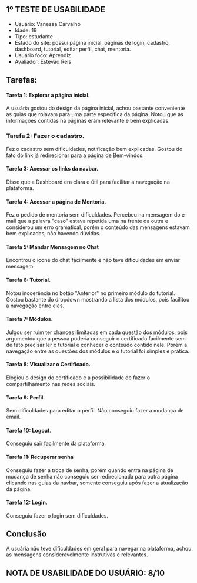## 1º TESTE DE USABILIDADE

- Usuário: Vanessa Carvalho
- Idade: 19
- Tipo: estudante
- Estado do site: possui página inicial, páginas de login, cadastro, dashboard, tutorial, editar perfil, chat, mentoria.
- Usuário foco: Aprendiz
- Avaliador: Estevão Reis

## Tarefas:

#### Tarefa 1: Explorar a página inicial.

A usuária gostou do design da página inicial, achou bastante conveniente as guias que rolavam para uma parte específica da página. Notou que as informações contidas na páginas eram relevante e bem explicadas.

### Tarefa 2: Fazer o cadastro.

Fez o cadastro sem dificuldades, notificação bem explicadas. Gostou do fato do link já redirecionar para a página de Bem-vindos.

#### Tarefa 3: Acessar os links da navbar.

Disse que a Dashboard era clara e útil para facilitar a navegação na plataforma.

#### Tarefa 4: Acessar a página de Mentoria.

Fez o pedido de mentoria sem dificuldades. Percebeu na mensagem do e-mail que a palavra "caso" estava repetida uma na frente da outra e considerou um erro gramatical, porém o conteúdo das mensagens estavam bem explicadas, não havendo dúvidas.

#### Tarefa 5: Mandar Mensagem no Chat

Encontrou o ícone do chat facilmente e não teve dificuldades em enviar mensagem.

#### Tarefa 6: Tutorial.

Notou incoerência no botão "Anterior" no primeiro módulo do tutorial. Gostou bastante do dropdown mostrando a lista dos módulos, pois facilitou a navegação entre eles.

#### Tarefa 7: Módulos.

Julgou ser ruim ter  chances ilimitadas em cada questão dos módulos, pois argumentou que a pessoa poderia conseguir o certificado facilmente sem de fato precisar ler o tutorial e conhecer o conteúdo contido nele. Porém a navegação entre as questões dos módulos e o tutorial foi simples e prática.

#### Tarefa 8: Visualizar o Certificado.

Elogiou o design do certificado e a possibilidade de fazer o compartilhamento nas redes sociais.

#### Tarefa 9: Perfil.

Sem dificuldades para editar o perfil. Não conseguiu fazer a mudança de email.

#### Tarefa 10: Logout.

Conseguiu sair facilmente da plataforma.

#### Tarefa 11: Recuperar senha

Conseguiu fazer a troca de senha, porém quando entra na página de mudança de senha não conseguiu ser redirecionada para outra página clicando nas guias da navbar, somente conseguiu após fazer a atualização da página.

#### Tarefa 12: Login.
Conseguiu fazer o login sem dificuldades.

## Conclusão

A usuária não teve dificuldades em geral para navegar na plataforma, achou as mensagens consideravelmente instrutivas e relevantes.

## NOTA DE USABILIDADE DO USUÁRIO: 8/10
